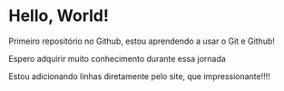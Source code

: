 #  Hello, World!
 Primeiro repositório no Github, estou aprendendo a usar o Git e Github!

 Espero adquirir muito conhecimento durante essa jornada
 
Estou adicionando linhas diretamente pelo site, que impressionante!!!!
